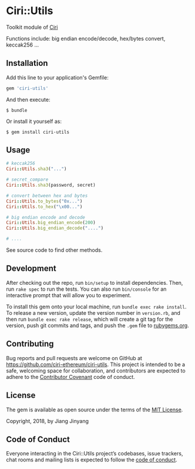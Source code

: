 # Ciri::Utils

Toolkit module of [Ciri](https://github.com/ciri-ethereum/ciri)

Functions include: big endian encode/decode, hex/bytes convert, keccak256 ...

## Installation

Add this line to your application's Gemfile:

```ruby
gem 'ciri-utils'
```

And then execute:

    $ bundle

Or install it yourself as:

    $ gem install ciri-utils

## Usage

``` ruby
# keccak256
Ciri::Utils.sha3("...")

# secret_compare
Ciri::Utils.sha3(password, secret)

# convert between hex and bytes
Ciri::Utils.to_bytes("0x...")
Ciri::Utils.to_hex("\x00...")

# big endian encode and decode
Ciri::Utils.big_endian_encode(200)
Ciri::Utils.big_endian_decode("....")

# ....
```

See source code to find other methods.

## Development

After checking out the repo, run `bin/setup` to install dependencies. Then, run `rake spec` to run the tests. You can also run `bin/console` for an interactive prompt that will allow you to experiment.

To install this gem onto your local machine, run `bundle exec rake install`. To release a new version, update the version number in `version.rb`, and then run `bundle exec rake release`, which will create a git tag for the version, push git commits and tags, and push the `.gem` file to [rubygems.org](https://rubygems.org).

## Contributing

Bug reports and pull requests are welcome on GitHub at https://github.com/ciri-ethereum/ciri-utils. This project is intended to be a safe, welcoming space for collaboration, and contributors are expected to adhere to the [Contributor Covenant](http://contributor-covenant.org) code of conduct.

## License

The gem is available as open source under the terms of the [MIT License](https://opensource.org/licenses/MIT).

Copyright, 2018, by Jiang Jinyang

## Code of Conduct

Everyone interacting in the Ciri::Utils project’s codebases, issue trackers, chat rooms and mailing lists is expected to follow the [code of conduct](https://github.com/[USERNAME]/ciri-utils/blob/master/CODE_OF_CONDUCT.md).
